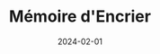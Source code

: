 ---
title       : Mémoire d'Encrier
description : Maison d'édition montréalaise dont le catalogue rassemble des oeuvres d'auteurs issus de tous les continents.
date        : 2024-02-01
link        : https://memoiredencrier.com/
company     : fatfish
extraInfos: 
  - WordPress
  - WooCommerce
  - GSAP
  - API Integration
---